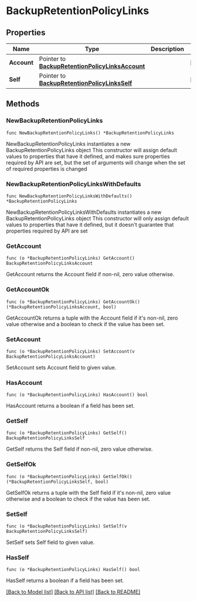 # BackupRetentionPolicyLinks

## Properties

Name | Type | Description | Notes
------------ | ------------- | ------------- | -------------
**Account** | Pointer to [**BackupRetentionPolicyLinksAccount**](BackupRetentionPolicyLinksAccount.md) |  | [optional] 
**Self** | Pointer to [**BackupRetentionPolicyLinksSelf**](BackupRetentionPolicyLinksSelf.md) |  | [optional] 

## Methods

### NewBackupRetentionPolicyLinks

`func NewBackupRetentionPolicyLinks() *BackupRetentionPolicyLinks`

NewBackupRetentionPolicyLinks instantiates a new BackupRetentionPolicyLinks object
This constructor will assign default values to properties that have it defined,
and makes sure properties required by API are set, but the set of arguments
will change when the set of required properties is changed

### NewBackupRetentionPolicyLinksWithDefaults

`func NewBackupRetentionPolicyLinksWithDefaults() *BackupRetentionPolicyLinks`

NewBackupRetentionPolicyLinksWithDefaults instantiates a new BackupRetentionPolicyLinks object
This constructor will only assign default values to properties that have it defined,
but it doesn't guarantee that properties required by API are set

### GetAccount

`func (o *BackupRetentionPolicyLinks) GetAccount() BackupRetentionPolicyLinksAccount`

GetAccount returns the Account field if non-nil, zero value otherwise.

### GetAccountOk

`func (o *BackupRetentionPolicyLinks) GetAccountOk() (*BackupRetentionPolicyLinksAccount, bool)`

GetAccountOk returns a tuple with the Account field if it's non-nil, zero value otherwise
and a boolean to check if the value has been set.

### SetAccount

`func (o *BackupRetentionPolicyLinks) SetAccount(v BackupRetentionPolicyLinksAccount)`

SetAccount sets Account field to given value.

### HasAccount

`func (o *BackupRetentionPolicyLinks) HasAccount() bool`

HasAccount returns a boolean if a field has been set.

### GetSelf

`func (o *BackupRetentionPolicyLinks) GetSelf() BackupRetentionPolicyLinksSelf`

GetSelf returns the Self field if non-nil, zero value otherwise.

### GetSelfOk

`func (o *BackupRetentionPolicyLinks) GetSelfOk() (*BackupRetentionPolicyLinksSelf, bool)`

GetSelfOk returns a tuple with the Self field if it's non-nil, zero value otherwise
and a boolean to check if the value has been set.

### SetSelf

`func (o *BackupRetentionPolicyLinks) SetSelf(v BackupRetentionPolicyLinksSelf)`

SetSelf sets Self field to given value.

### HasSelf

`func (o *BackupRetentionPolicyLinks) HasSelf() bool`

HasSelf returns a boolean if a field has been set.


[[Back to Model list]](../README.md#documentation-for-models) [[Back to API list]](../README.md#documentation-for-api-endpoints) [[Back to README]](../README.md)


